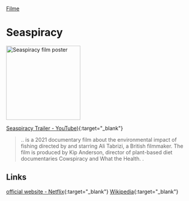 [Filme](../filme.html)

# Seaspiracy

<img src="https://upload.wikimedia.org/wikipedia/en/3/34/Seaspiracy_2021_Film_poster.png" height="200" alt="Seaspiracy film poster">   

[Seaspiracy Trailer - YouTube)](https://www.youtube.com/watch?v=1Q5CXN7soQg){:target="_blank"}   

> .. is a 2021 documentary film about the environmental impact of fishing directed by and starring Ali Tabrizi, a British filmmaker. The film is produced by Kip Anderson, director of plant-based diet documentaries Cowspiracy and What the Health. .

## Links
[official website - Netflix](https://www.netflix.com/at/title/81014008){:target="_blank"}
[Wikipedia](https://en.wikipedia.org/wiki/Seaspiracy){:target="_blank"}   
